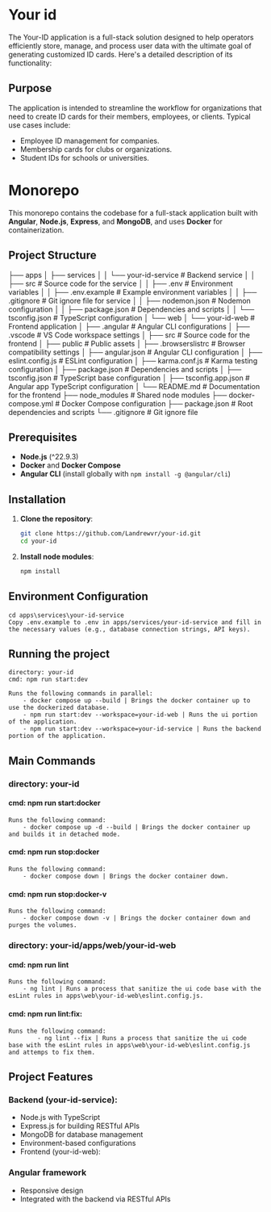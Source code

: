 
# Your id

The Your-ID application is a full-stack solution designed to help operators efficiently store, manage, and process user data with the ultimate goal of generating customized ID cards. Here's a detailed description of its functionality:

## Purpose

The application is intended to streamline the workflow for organizations that need to create ID cards for their members, employees, or clients. Typical use cases include:

- Employee ID management for companies.
- Membership cards for clubs or organizations.
- Student IDs for schools or universities.

# Monorepo

This monorepo contains the codebase for a full-stack application built with **Angular**, **Node.js**, **Express**, and **MongoDB**, and uses **Docker** for containerization.

## Project Structure

├── apps 
│ ├── services 
│ │ └── your-id-service # Backend service 
│ │ ├── src # Source code for the service 
│ │ ├── .env # Environment variables 
│ │ ├── .env.example # Example environment variables 
│ │ ├── .gitignore # Git ignore file for service 
│ │ ├── nodemon.json # Nodemon configuration 
│ │ ├── package.json # Dependencies and scripts 
│ │ └── tsconfig.json # TypeScript configuration 
│ └── web 
│ └── your-id-web # Frontend application 
│ ├── .angular # Angular CLI configurations 
│ ├── .vscode # VS Code workspace settings 
│ ├── src # Source code for the frontend 
│ ├── public # Public assets 
│ ├── .browserslistrc # Browser compatibility settings 
│ ├── angular.json # Angular CLI configuration 
│ ├── eslint.config.js # ESLint configuration 
│ ├── karma.conf.js # Karma testing configuration 
│ ├── package.json # Dependencies and scripts 
│ ├── tsconfig.json # TypeScript base configuration 
│ ├── tsconfig.app.json # Angular app TypeScript configuration 
│ └── README.md # Documentation for the frontend 
├── node_modules # Shared node modules 
├── docker-compose.yml # Docker Compose configuration 
├── package.json # Root dependencies and scripts 
└── .gitignore # Git ignore file

## Prerequisites

- **Node.js** (^22.9.3)
- **Docker** and **Docker Compose**
- **Angular CLI** (install globally with `npm install -g @angular/cli`)

## Installation

1. **Clone the repository**:

   ```bash
   git clone https://github.com/Landrewvr/your-id.git
   cd your-id

2. **Install node modules**:

    ```bash
    npm install

## Environment Configuration
    
    cd apps\services\your-id-service
    Copy .env.example to .env in apps/services/your-id-service and fill in the necessary values (e.g., database connection strings, API keys).

## Running the project
    directory: your-id
    cmd: npm run start:dev

    Runs the following commands in parallel:
        - docker compose up --build | Brings the docker container up to use the dockerized database.
        - npm run start:dev --workspace=your-id-web | Runs the ui portion of the application.
        - npm run start:dev --workspace=your-id-service | Runs the backend portion of the application.

## Main Commands

### directory: your-id

#### cmd: npm run start:docker

    Runs the following command:
        - docker compose up -d --build | Brings the docker container up and builds it in detached mode.

#### cmd: npm run stop:docker

    Runs the following command:
        - docker compose down | Brings the docker container down.

#### cmd: npm run stop:docker-v

    Runs the following command:
        - docker compose down -v | Brings the docker container down and purges the volumes.

### directory: your-id/apps/web/your-id-web

#### cmd: npm run lint

    Runs the following command:
        - ng lint | Runs a process that sanitize the ui code base with the esLint rules in apps\web\your-id-web\eslint.config.js.

#### cmd: npm run lint:fix: 

    Runs the following command:
            - ng lint --fix | Runs a process that sanitize the ui code base with the esLint rules in apps\web\your-id-web\eslint.config.js and attemps to fix them.
    
## Project Features

### Backend (your-id-service):

- Node.js with TypeScript
- Express.js for building RESTful APIs
- MongoDB for database management
- Environment-based configurations
- Frontend (your-id-web):

### Angular framework

- Responsive design
- Integrated with the backend via RESTful APIs
